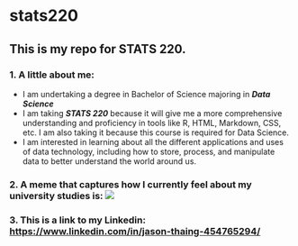 # stats220

## This is my repo for STATS 220. 

### 1. A little about me:

- I am undertaking a degree in Bachelor of Science majoring in _**Data Science**_
- I am taking _**STATS 220**_ because it will give me a more comprehensive understanding and proficiency in tools like R, HTML, Markdown, CSS, etc. I am also taking it because this course is required for Data Science.
- I am interested in learning about all the different applications and uses of data technology, including how to store, process, and manipulate data to better understand the world around us.

### 2. A meme that captures how I currently feel about my university studies is: ![](https://www.boredpanda.com/blog/wp-content/uploads/2023/05/20-645218f7c6ec7__700.jpg)

### 3. This is a link to my Linkedin: https://www.linkedin.com/in/jason-thaing-454765294/
